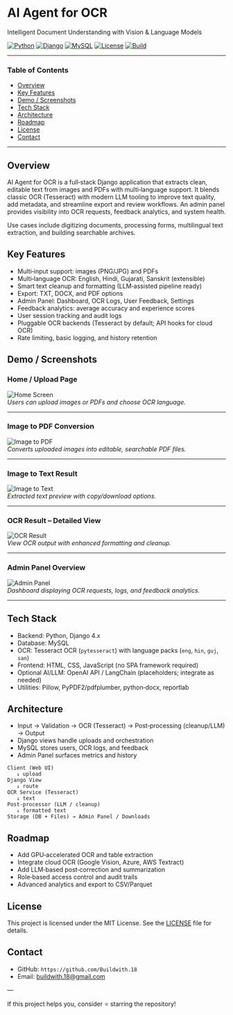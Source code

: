 # AI Agent for OCR

Intelligent Document Understanding with Vision & Language Models

[![Python](https://img.shields.io/badge/Python-3.10%2B-3776AB?logo=python&logoColor=white)](#)
[![Django](https://img.shields.io/badge/Django-4.x-0C4B33?logo=django&logoColor=white)](#)
[![MySQL](https://img.shields.io/badge/DB-MySQL-4479A1?logo=mysql&logoColor=white)](#)
[![License](https://img.shields.io/badge/License-MIT-green.svg)](#license)
[![Build](https://img.shields.io/badge/Build-Passing-brightgreen)](#)

</div>

---

### Table of Contents

- [Overview](#overview)
- [Key Features](#key-features)
- [Demo / Screenshots](#demo--screenshots)
- [Tech Stack](#tech-stack)
- [Architecture](#architecture)
- [Roadmap](#roadmap)
- [License](#license)
- [Contact](#contact)

---

## Overview

AI Agent for OCR is a full‑stack Django application that extracts clean, editable text from images and PDFs with multi‑language support. It blends classic OCR (Tesseract) with modern LLM tooling to improve text quality, add metadata, and streamline export and review workflows. An admin panel provides visibility into OCR requests, feedback analytics, and system health.

Use cases include digitizing documents, processing forms, multilingual text extraction, and building searchable archives.

## Key Features

- Multi‑input support: images (PNG/JPG) and PDFs
- Multi‑language OCR: English, Hindi, Gujarati, Sanskrit (extensible)
- Smart text cleanup and formatting (LLM‑assisted pipeline ready)
- Export: TXT, DOCX, and PDF options
- Admin Panel: Dashboard, OCR Logs, User Feedback, Settings
- Feedback analytics: average accuracy and experience scores
- User session tracking and audit logs
- Pluggable OCR backends (Tesseract by default; API hooks for cloud OCR)
- Rate limiting, basic logging, and history retention

## Demo / Screenshots

### Home / Upload Page
![Home Screen](./img/Home_page.jpeg)  
_Users can upload images or PDFs and choose OCR language._

---

### Image to PDF Conversion
![Image to PDF](./img/Image_to_PDF.jpeg)  
_Converts uploaded images into editable, searchable PDF files._

---

### Image to Text Result
![Image to Text](./img/Image_to_text.jpeg)  
_Extracted text preview with copy/download options._

---

### OCR Result – Detailed View
![OCR Result](./img/Image_to_texr_result.jpeg)  
_View OCR output with enhanced formatting and cleanup._

---

### Admin Panel Overview
![Admin Panel](./img/Image_to_text_result.jpeg)  
_Dashboard displaying OCR requests, logs, and feedback analytics._

---

## Tech Stack

- Backend: Python, Django 4.x
- Database: MySQL
- OCR: Tesseract OCR (`pytesseract`) with language packs (`eng`, `hin`, `guj`, `san`)
- Frontend: HTML, CSS, JavaScript (no SPA framework required)
- Optional AI/LLM: OpenAI API / LangChain (placeholders; integrate as needed)
- Utilities: Pillow, PyPDF2/pdfplumber, python‑docx, reportlab

## Architecture

- Input → Validation → OCR (Tesseract) → Post‑processing (cleanup/LLM) → Output
- Django views handle uploads and orchestration
- MySQL stores users, OCR logs, and feedback
- Admin Panel surfaces metrics and history

```text
Client (Web UI)
   ↓ upload
Django View
   ↓ route
OCR Service (Tesseract)
   ↓ text
Post‑processor (LLM / cleanup)
   ↓ formatted text
Storage (DB + Files) → Admin Panel / Downloads
```

## Roadmap

- Add GPU‑accelerated OCR and table extraction
- Integrate cloud OCR (Google Vision, Azure, AWS Textract)
- Add LLM‑based post‑correction and summarization
- Role‑based access control and audit trails
- Advanced analytics and export to CSV/Parquet

## License

This project is licensed under the MIT License. See the [LICENSE](LICENSE) file for details.

## Contact

- GitHub: `https://github.com/Buildwith.18`
- Email: buildwith.18@gmail.com

—

If this project helps you, consider ⭐ starring the repository!




